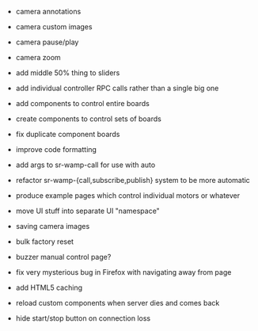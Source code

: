 - camera annotations
- camera custom images
- camera pause/play
- camera zoom
- add middle 50% thing to sliders

- add individual controller RPC calls rather than a single big one
- add components to control entire boards
- create components to control sets of boards
- fix duplicate component boards
- improve code formatting

- add args to sr-wamp-call for use with auto
- refactor sr-wamp-{call,subscribe,publish} system to be more automatic

- produce example pages which control individual motors or whatever
- move UI stuff into separate UI "namespace"

- saving camera images
- bulk factory reset
- buzzer manual control page?
- fix very mysterious bug in Firefox with navigating away from page
- add HTML5 caching
- reload custom components when server dies and comes back
- hide start/stop button on connection loss
